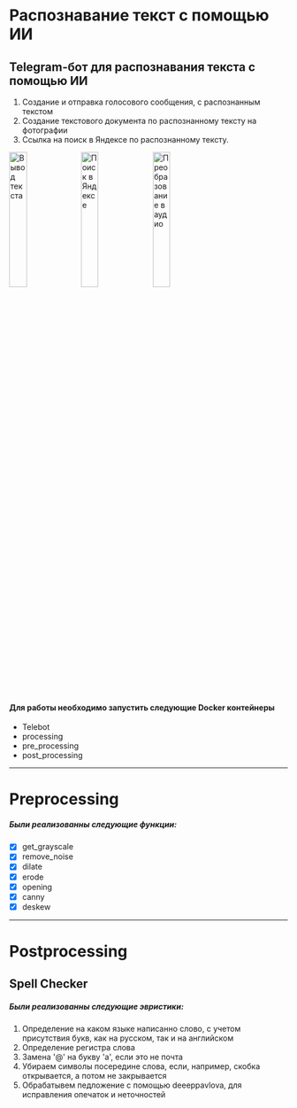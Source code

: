 # Распознавание текст с помощью ИИ

## Telegram-бот для распознавания текста с помощью ИИ

1. Создание и отправка голосового сообщения, с распознанным текстом
2. Создание текстового документа по распознанному тексту на фотографии
3. Ссылка на поиск в Яндексе по распознанному тексту.


<p float="left">
    <img src="/images/text.gif" width="25%" alt="Вывод текста"/>
    <img src="/images/yandex_search.gif" width="25%" alt="Поиск в Яндексе"/>
    <img src="/images/audio.gif" width="25%" alt="Преобразование в аудио"/>
</p>


#### Для работы необходимо запустить следующие Docker контейнеры

- Telebot
- processing
- pre_processing
- post_processing

---

# Preprocessing

##### Были реализованны следующие функции:

- [X] get_grayscale
- [X] remove_noise
- [X] dilate
- [X] erode
- [X] opening
- [X] canny
- [X] deskew

---

# Postprocessing

## Spell Checker

##### Были реализованны следующие эвристики:

1. Определение на каком языке написанно слово, с учетом присутствия букв, как на русском, так и на английском
2. Определение регистра слова
3. Замена '@' на букву 'а', если это не почта
4. Убираем символы посередине слова, если, например, скобка открывается, а потом не закрывается
5. Обрабатывем педложение с помощью deeeppavlova, для исправления опечаток и неточностей
